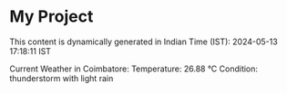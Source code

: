 # My Project

This content is dynamically generated in Indian Time (IST): 2024-05-13 17:18:11 IST


Current Weather in Coimbatore:
Temperature: 26.88 °C
Condition: thunderstorm with light rain
